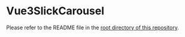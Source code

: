 # Vue3SlickCarousel

Please refer to the README file in the [root directory of this repository](https://github.com/ctfdavis/vue-3-slick-carousel).
